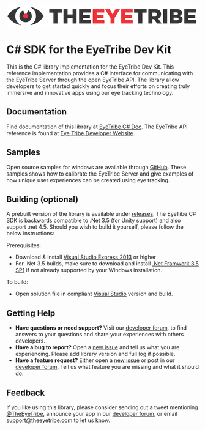 ![The Eye Tribe](tet_logo.png)

C# SDK for the EyeTribe Dev Kit
====

This is the C# library implementation for the EyeTribe Dev Kit. This reference implementation provides a C# interface for communicating with the EyeTribe Server through the open EyeTribe API. The library allow developers to get started quickly and focus their efforts on creating truly immersive and innovative apps using our eye tracking technology.

Documentation
----
Find documentation of this library at [EyeTribe C# Doc](http://eyetribe.github.io/tet-csharp-client). The EyeTribe API reference is found at [Eye Tribe Developer Website](http://dev.theeyetribe.com/api/).

Samples
----

Open source samples for windows are available through [GitHub](https://github.com/eyetribe). These samples shows how to calibrate the EyeTribe Server and give examples of how unique user experiences can be created using eye tracking.

Building (optional)
----

A prebuilt version of the library is available under [releases](https://github.com/EyeTribe/tet-csharp-client/releases). The EyeTibe C# SDK is backwards compatible to .Net 3.5 (for Unity support) and also support .net 4.5. Should you wish to build it yourself, please follow the below instructions:

Prerequisites:

- Download & install [Visual Studio Express 2013](https://www.microsoft.com/en-us/download/details.aspx?id=44914) or higher
- For .Net 3.5 builds, make sure to download and install [.Net Framwork 3.5 SP1](https://www.microsoft.com/en-us/download/details.aspx?id=22) if not already supported by your Windows installation. 

To build:

- Open solution file in compliant [Visual Studio](http://www.visualstudio.com/) version and build. 

Getting Help
----

- **Have questions or need support?** Visit our [developer forum](http://theeyetribe.com/forum/), to find answers to your questions and share your experiences with others developers.
- **Have a bug to report?** Open a [new issue](https://github.com/EyeTribe/tet-charp-client/issues) and tell us what you are experiencing. Please add library version and full log if possible.
- **Have a feature request?** Either open a [new issue](https://github.com/EyeTribe/tet-csharp-client/issues) or post in our [developer forum](http://theeyetribe.com/forum/). Tell us what feature you are missing and what it should do. 

Feedback
----

If you like using this library, please consider sending out a tweet mentioning [@TheEyeTribe](twitter.com/theeyetribe), announce your app in our [developer forum](http://theeyetribe.com/forum/), or email [support@theeyetribe.com](mailto:support@theeyetribe.com) to let us know.
